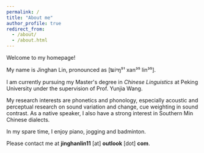 ```yaml
---
permalink: /
title: "About me"
author_profile: true
redirect_from: 
  - /about/
  - /about.html
---
```




Welcome to my homepage!

My name is Jinghan Lin, pronounced as [ʨiᵊŋ⁵¹ xan³⁵ lin³⁵]. 

I am currently pursuing my Master's degree in _Chinese Linguistics_ at Peking University under the supervision of Prof. Yunjia Wang. 

My research interests are phonetics and phonology, especially acoustic and perceptual research on sound variation and change, cue weighting in sound contrast. As a native speaker, I also have a strong interest in Southern Min Chinese dialects.

In my spare time, I enjoy piano, jogging and badminton.

Please contact me at **jinghanlin11** [at] **outlook** [dot] **com**.
